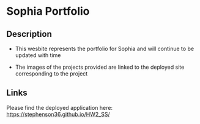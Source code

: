 # Sophia Portfolio

## Description

* This wesbite represents the portfolio for Sophia and will continue to be updated with time

* The images of the projects provided are linked to the deployed site corresponding to the project

## Links

Please find the deployed application here: https://stephenson36.github.io/HW2_SS/